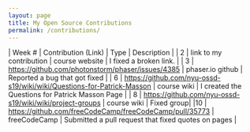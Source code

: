 ```yaml
---
layout: page
title: My Open Source Contributions
permalink: /contributions/
---
```


<!-- 
Type of the contribution should be "Wikipedia edit", "OpenStreet Map feature", "Documentation", "Course website", "Blog", 
"Browse Add-on", etc. 

The descriptioin should include a brief summary of what you did. 

Replace the first row with your contribution. 

--> 





| Week #       | Contribution (Link)  | Type  | Description | 
|  2   | link to my contribution    | course website    |   I fixed a broken link.    |
|  3   |   https://github.com/photonstorm/phaser/issues/4385  |  phaser.io github   |  
Reported a bug that got fixed   |
|  6   |   https://github.com/nyu-ossd-s19/wiki/wiki/Questions-for-Patrick-Masson  |  course wiki   |  I created the Questions for Patrick Masson Page    |
| 8    | https://github.com/nyu-ossd-s19/wiki/wiki/project-groups  | course wiki   | Fixed group|
|10    | https://github.com/freeCodeCamp/freeCodeCamp/pull/35773   | freeCodeCamp  |
Submitted a pull request that fixed quotes on pages |

